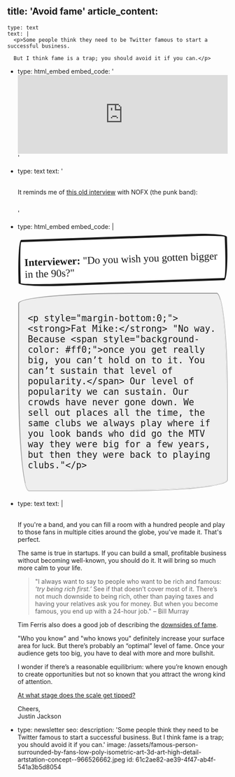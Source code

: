 title: 'Avoid fame'
article_content:
  -
    type: text
    text: |
      <p>Some people think they need to be Twitter famous to start a successful business.
      
      But I think fame is a trap; you should avoid it if you can.</p>
  -
    type: html_embed
    embed_code: '<iframe width="100%" height="180" frameborder="no" scrolling="no" seamless src="https://share.transistor.fm/e/9a1acf3a"></iframe>'
  -
    type: text
    text: '<p><br>It reminds me of <a href="https://nowtoronto.com/news/interview-fat-mike-of-nofx/">this old interview</a> with NOFX (the punk band):<br><br></p>'
  -
    type: html_embed
    embed_code: |
      <div style="border-width: 5px; border-style: solid; border-radius: 15px 125px 15px 155px/ 155px 15px 125px 15px; padding:10px; margin-bottom:20px; background: #fff; font-family: Shadows Into Light,cursive; font-size: 24px;  transform: rotate(-2deg);">
        <p style="margin-bottom:0;"><strong>Interviewer:</strong> "Do you wish you gotten bigger in the 90s?"</p>
      </div>
      
      <div style="border-width: 3px; border-style: ridge; border-radius: 255px 25px 225px 25px/25px 225px 25px 255px; padding:20px; margin-bottom:20px; background: #eee; font-family: Shadows Into Light,cursive; font-size: 24px;">
        
        <p style="margin-bottom:0;"><strong>Fat Mike:</strong> "No way. Because <span style="background-color: #ff0;">once you get really big, you can’t hold on to it. You can’t sustain that level of popularity.</span> Our level of popularity we can sustain. Our crowds have never gone down. We sell out places all the time, the same clubs we always play where if you look bands who did go the MTV way they were big for a few years, but then they were back to playing clubs."</p>
      
      </div>
  -
    type: text
    text: |
      <p><br>If you're a band, and you can fill a room with a hundred people and play to those fans in multiple cities around the globe, you've made it. That's perfect.
      
      The same is true in startups. If you can build a small, profitable business without becoming well-known, you should do it. It will bring so much more calm to your life.<br></p><blockquote><p>"I always want to say to people who want to be rich and famous: <i>‘try being rich first.’</i> See if that doesn’t cover most of it. There’s not much downside to being rich, other than paying taxes and having your relatives ask you for money. But when you become famous, you end up with a 24-hour job." – Bill Murray</p></blockquote><p>Tim Ferris also does a good job of describing the <a href="https://tim.blog/2020/02/02/reasons-to-not-become-famous/">downsides of fame</a>.</p><p>"Who you know" and "who knows you" definitely increase your surface area for luck. But there’s probably an “optimal” level of fame. Once your audience gets too big, you have to deal with more and more bullshit.</p><p>I wonder if there’s a reasonable equilibrium: where you’re known enough to create opportunities but not so known that you attract the wrong kind of attention.</p><p><a href="https://twitter.com/mijustin/status/1308993416261447680">At what stage does the scale get tipped?</a><br></p><p>Cheers,<br>Justin Jackson</p>
  -
    type: newsletter
seo:
  description: 'Some people think they need to be Twitter famous to start a successful business. But I think fame is a trap; you should avoid it if you can.'
  image: /assets/famous-person-surrounded-by-fans-low-poly-isometric-art-3d-art-high-detail-artstation-concept--966526662.jpeg
id: 61c2ae82-ae39-4f47-ab4f-541a3b5d8054

